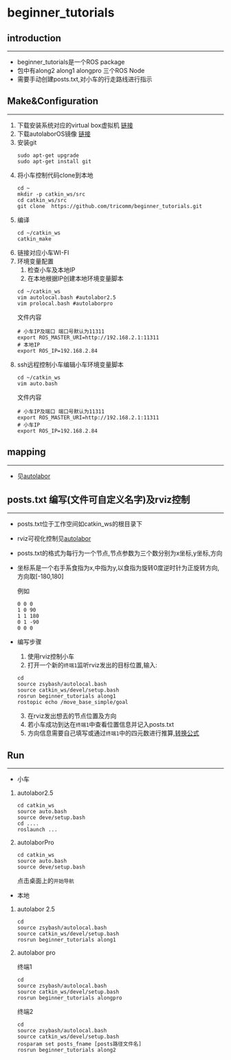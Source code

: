 # beginner_tutorials 
## introduction
---
* beginner_tutorials是一个ROS package
* 包中有along2 along1 alongpro 三个ROS Node
* 需要手动创建posts.txt,对小车的行走路线进行指示

## Make&Configuration
---
1. 下载安装系统对应的virtual box虚拟机 [链接](https://www.virtualbox.org/wiki/Downloads)
2. 下载autolaborOS镜像 [链接](http://www.autolabor.com.cn/download)
3. 安装git
    ```
    sudo apt-get upgrade
    sudo apt-get install git
    ```
4. 将小车控制代码clone到本地
    ```
    cd ~
    mkdir -p catkin_ws/src
    cd catkin_ws/src
    git clone  https://github.com/tricomm/beginner_tutorials.git
    ```
5. 编译
    ```
    cd ~/catkin_ws
    catkin_make
    ```
6. 链接对应小车WI-FI
7. 环境变量配置
    1. 检查小车及本地IP
    2. 在本地根据IP创建本地环境变量脚本
    ```
    cd ~/catkin_ws
    vim autolocal.bash #autolabor2.5
    vim prolocal.bash #autolaborpro
    ```
    文件内容
    ```
    # 小车IP及端口 端口号默认为11311
    export ROS_MASTER_URI=http://192.168.2.1:11311
    # 本地IP
    export ROS_IP=192.168.2.84 
    ```
8. ssh远程控制小车编辑小车环境变量脚本
    ```
    cd ~/catkin_ws
    vim auto.bash
    ```
    文件内容
    ```
    # 小车IP及端口 端口号默认为11311
    export ROS_MASTER_URI=http://192.168.2.1:11311
    # 小车IP
    export ROS_IP=192.168.2.84 
    ```
## mapping
---
* 见[autolabor](http://www.autolabor.com.cn/)
## posts.txt 编写(文件可自定义名字)及rviz控制
---
* posts.txt位于工作空间如catkin_ws的根目录下
* rviz可视化控制见[autolabor](http://www.autolabor.com.cn/)
* posts.txt的格式为每行为一个节点,节点参数为三个数分别为x坐标,y坐标,方向
* 坐标系是一个右手系食指为x,中指为y,以食指为旋转0度逆时针为正旋转方向,方向取[-180,180]

    例如
    ```
    0 0 0 
    1 0 90
    1 1 180
    0 1 -90
    0 0 0
    ```
* 编写步骤
    1. 使用rviz控制小车
    2. 打开一个新的`终端1`监听rviz发出的目标位置,输入:
    ```
    cd
    source zsybash/autolocal.bash 
    source catkin_ws/devel/setup.bash
    rosrun beginner_tutorials along1
    rostopic echo /move_base_simple/goal
    ```
    3. 在rviz发出想去的节点位置及方向
    4. 若小车成功到达在`终端1`中查看位置信息并记入posts.txt
    5. 方向信息需要自己填写或通过`终端1`中的四元数进行推算,[转换公式](https://tricomm.github.io./2019/02/28/Quaternion/)
## Run
---
* 小车
 1. autolabor2.5
    ```
    cd catkin_ws
    source auto.bash
    source deve/setup.bash
    cd ....
    roslaunch ...
    ```
 2.  autolaborPro
        ```
        cd catkin_ws
        source auto.bash
        source deve/setup.bash
        ```
        点击桌面上的`开始导航`
* 本地
1. autolabor 2.5
    ```
    cd
    source zsybash/autolocal.bash 
    source catkin_ws/devel/setup.bash
    rosrun beginner_tutorials along1
    ```
2. autolabor pro
   
    终端1
    ```
    cd
    source zsybash/autolocal.bash 
    source catkin_ws/devel/setup.bash
    rosrun beginner_tutorials alongpro
    ```
    终端2
    ```
    cd
    source zsybash/autolocal.bash 
    source catkin_ws/devel/setup.bash
    rosparam set posts_fname [posts路径文件名]
    rosrun beginner_tutorials along2
    ```